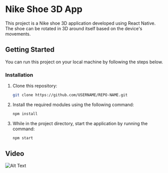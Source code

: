 # Nike Shoe 3D App

This project is a Nike shoe 3D application developed using React Native. The shoe can be rotated in 3D around itself based on the device's movements.

## Getting Started

You can run this project on your local machine by following the steps below.

### Installation

1. Clone this repository:

   ```sh
   git clone https://github.com/USERNAME/REPO-NAME.git

2. Install the required modules using the following command:

   ```sh
   npm install

3. While in the project directory, start the application by running the command:

   ```sh
   npm start

## Video

![Alt Text](https://github.com/egulerr/NikeShoe3D-React-Native/blob/main/nike3d.gif)
